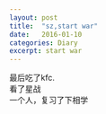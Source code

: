 ```yaml
---
layout: post
title:  "sz,start war"
date:   2016-01-10
categories: Diary
excerpt: start war
---
```

最后吃了kfc.
<br>
看了星战
<br>
一个人，复习了下相学
